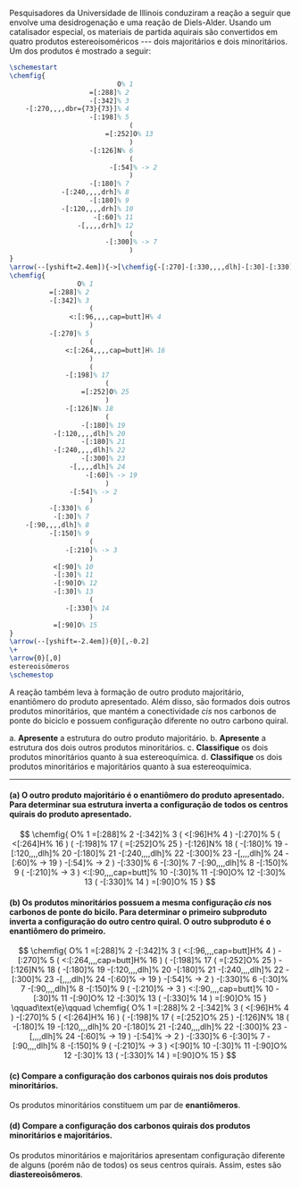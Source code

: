 Pesquisadores da Universidade de Illinois conduziram a reação a seguir que envolve uma desidrogenação e uma reação de Diels-Alder. Usando um catalisador especial, os materiais de partida aquirais são convertidos em quatro produtos estereoisoméricos --- dois majoritários e dois minoritários. Um dos produtos é mostrado a seguir:

```latex
\schemestart
\chemfig{
                           O% 1
                    =[:288]% 2
                    -[:342]% 3
    -[:270,,,,dbr={73}{73}]% 4
                    -[:198]% 5
                              (
                        =[:252]O% 13
                              )
                    -[:126]N% 6
                              (
                         -[:54]% -> 2
                              )
                    -[:180]% 7
             -[:240,,,,drh]% 8
                    -[:180]% 9
             -[:120,,,,drh]% 10
                     -[:60]% 11
                 -[,,,,drh]% 12
                              (
                        -[:300]% -> 7
                              )
}
\arrow(--[yshift=2.4em]){->[\chemfig{-[:270]-[:330,,,,dlh]-[:30]-[:330]-[:30]-[:330]O-[:30](-[:330])=[:90]O}][catalisador]}[,3]
\chemfig{
                 O% 1
          =[:288]% 2
          -[:342]% 3
                    (
               <:[:96,,,,cap=butt]H% 4
                    )
          -[:270]% 5
                    (
              <:[:264,,,,cap=butt]H% 16
                    )
                    (
              -[:198]% 17
                        (
                  =[:252]O% 25
                        )
              -[:126]N% 18
                        (
                  -[:180]% 19
           -[:120,,,,dlh]% 20
                  -[:180]% 21
           -[:240,,,,dlh]% 22
                  -[:300]% 23
               -[,,,,dlh]% 24
                   -[:60]% -> 19
                        )
               -[:54]% -> 2
                    )
          -[:330]% 6
           -[:30]% 7
    -[:90,,,,dlh]% 8
          -[:150]% 9
                    (
              -[:210]% -> 3
                    )
           <[:90]% 10
           -[:30]% 11
           -[:90]O% 12
           -[:30]% 13
                    (
              -[:330]% 14
                    )
           =[:90]O% 15
}
\arrow(--[yshift=-2.4em]){0}[,-0.2]
\+
\arrow{0}[,0]
estereoisômeros
\schemestop
```

A reação também leva à formação de outro produto majoritário, enantiômero do produto apresentado. Além disso, são formados dois outros produtos minoritários, que mantém a conectividade *cis* nos carbonos de ponte do biciclo e possuem configuração diferente no outro carbono quiral.

a. **Apresente** a estrutura do outro produto majoritário.
b. **Apresente** a estrutura dos dois outros produtos minoritários.
c. **Classifique** os dois produtos minoritários quanto à sua estereoquímica.
d. **Classifique** os dois produtos minoritários e majoritários quanto à sua estereoquímica.

---

#### **(a)** O outro produto majoritário é o enantiômero do produto apresentado. Para determinar sua estrutura inverta a configuração de todos os centros quirais do produto apresentado.

$$
    \chemfig{
                 O% 1
          =[:288]% 2
          -[:342]% 3
                    (
               <[:96]H% 4
                    )
          -[:270]% 5
                    (
              <[:264]H% 16
                    )
                    (
              -[:198]% 17
                        (
                  =[:252]O% 25
                        )
              -[:126]N% 18
                        (
                  -[:180]% 19
           -[:120,,,,dlh]% 20
                  -[:180]% 21
           -[:240,,,,dlh]% 22
                  -[:300]% 23
               -[,,,,dlh]% 24
                   -[:60]% -> 19
                        )
               -[:54]% -> 2
                    )
          -[:330]% 6
           -[:30]% 7
    -[:90,,,,dlh]% 8
          -[:150]% 9
                    (
              -[:210]% -> 3
                    )
           <:[:90,,,,cap=butt]% 10
           -[:30]% 11
           -[:90]O% 12
           -[:30]% 13
                    (
              -[:330]% 14
                    )
           =[:90]O% 15
}
$$

#### **(b)** Os produtos minoritários possuem a mesma configuração *cis* nos carbonos de ponte do bicilo. Para determinar o primeiro subproduto inverta a configuração do outro centro quiral. O outro subproduto é o enantiômero do primeiro.

$$
\chemfig{
                 O% 1
          =[:288]% 2
          -[:342]% 3
                    (
               <:[:96,,,,cap=butt]H% 4
                    )
          -[:270]% 5
                    (
              <:[:264,,,,cap=butt]H% 16
                    )
                    (
              -[:198]% 17
                        (
                  =[:252]O% 25
                        )
              -[:126]N% 18
                        (
                  -[:180]% 19
           -[:120,,,,dlh]% 20
                  -[:180]% 21
           -[:240,,,,dlh]% 22
                  -[:300]% 23
               -[,,,,dlh]% 24
                   -[:60]% -> 19
                        )
               -[:54]% -> 2
                    )
          -[:330]% 6
           -[:30]% 7
    -[:90,,,,dlh]% 8
          -[:150]% 9
                    (
              -[:210]% -> 3
                    )
           <:[:90,,,,cap=butt]% 10
           -[:30]% 11
           -[:90]O% 12
           -[:30]% 13
                    (
              -[:330]% 14
                    )
           =[:90]O% 15
}
\qquad\text{e}\qquad
\chemfig{
                O% 1
        =[:288]% 2
        -[:342]% 3
                (
            <[:96]H% 4
                )
        -[:270]% 5
                (
            <[:264]H% 16
                )
                (
            -[:198]% 17
                    (
                =[:252]O% 25
                    )
            -[:126]N% 18
                    (
                -[:180]% 19
        -[:120,,,,dlh]% 20
                -[:180]% 21
        -[:240,,,,dlh]% 22
                -[:300]% 23
            -[,,,,dlh]% 24
                -[:60]% -> 19
                    )
            -[:54]% -> 2
                )
        -[:330]% 6
        -[:30]% 7
-[:90,,,,dlh]% 8
        -[:150]% 9
                (
            -[:210]% -> 3
                )
        <[:90]% 10
        -[:30]% 11
        -[:90]O% 12
        -[:30]% 13
                (
            -[:330]% 14
                )
        =[:90]O% 15
}
$$

#### **(c)** Compare a configuração dos carbonos quirais nos dois produtos minoritários.

Os produtos minoritários constituem um par de **enantiômeros**.

#### **(d)** Compare a configuração dos carbonos quirais dos produtos minoritários e majoritários.

Os produtos minoritários e majoritários apresentam configuração diferente de alguns (porém não de todos) os seus centros quirais. Assim, estes são **diastereoisômeros**.
